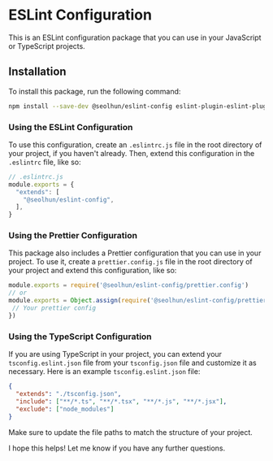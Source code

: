 # ESLint Configuration

This is an ESLint configuration package that you can use in your JavaScript or TypeScript projects.

## Installation

To install this package, run the following command:

```sh
npm install --save-dev @seolhun/eslint-config eslint-plugin-eslint-plugin eslint-plugin-prettier
```

### Using the ESLint Configuration

To use this configuration, create an `.eslintrc.js` file in the root directory of your project, if you haven't already. Then, extend this configuration in the `.eslintrc` file, like so:

```js
// .eslintrc.js
module.exports = {
  "extends": [
    "@seolhun/eslint-config",
  ],
}
```

### Using the Prettier Configuration

This package also includes a Prettier configuration that you can use in your project. To use it, create a `prettier.config.js` file in the root directory of your project and extend this configuration, like so:

```js
module.exports = require('@seolhun/eslint-config/prettier.config')
// or
module.exports = Object.assign(require('@seolhun/eslint-config/prettier.config'), {
 // Your prettier config
})
```

### Using the TypeScript Configuration

If you are using TypeScript in your project, you can extend your `tsconfig.eslint.json` file from your `tsconfig.json` file and customize it as necessary. Here is an example `tsconfig.eslint.json` file:

```json
{
  "extends": "./tsconfig.json",
  "include": ["**/*.ts", "**/*.tsx", "**/*.js", "**/*.jsx"],
  "exclude": ["node_modules"]
}
```

Make sure to update the file paths to match the structure of your project.

I hope this helps! Let me know if you have any further questions.
